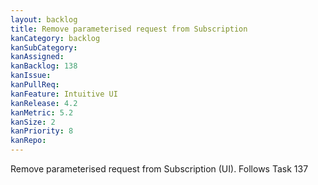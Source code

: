 ```yaml
---
layout: backlog
title: Remove parameterised request from Subscription
kanCategory: backlog
kanSubCategory:
kanAssigned:
kanBacklog: 138
kanIssue:
kanPullReq:
kanFeature: Intuitive UI
kanRelease: 4.2
kanMetric: 5.2
kanSize: 2
kanPriority: 8
kanRepo:
---
```

Remove parameterised request from Subscription (UI). Follows Task 137
